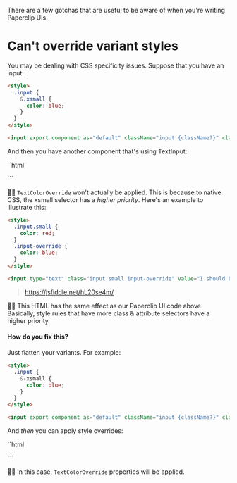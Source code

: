 There are a few gotchas that are useful to be aware of when you're writing Paperclip UIs. 

# Can't override variant styles

You may be dealing with CSS specificity issues. Suppose that you have an input:

```html
<style>
  .input {
    &.xsmall {
      color: blue;
    }
  }
</style>

<input export component as="default" className="input {className?}" className:xsmall>
```

And then you have another component that's using TextInput:

``html
<import as="TextInput" src="./text-input.pc">

<style>
  .TextColorOverride {
    color: red;
  }
</style>

<TextInput className=">>>TextColorOverride" xsmall>
```

☝🏻 `TextColorOverride` won't actually be applied. This is because to native CSS, the xsmall selector has a _higher priority_. Here's an example to illustrate this:

```html 
<style>
  .input.small {
    color: red;
  }
  .input-override {
    color: blue;
  }
</style>

<input type="text" class="input small input-override" value="I should be blue!">
```

> https://jsfiddle.net/hL20se4m/

☝🏻 This HTML has the same effect as our Paperclip UI code above. Basically, style rules that have more class & attribute selectors have a higher priority. 

#### How do you fix this?

Just flatten your variants. For example:

```html
<style>
  .input {
    &-xsmall {
      color: blue;
    }
  }
</style>

<input export component as="default" className="input {className?}" className:xsmall="input-xsmall">
```

And _then_ you can apply style overrides:


``html
<import as="TextInput" src="./text-input.pc">

<style>
  .TextColorOverride {
    color: red;
  }
</style>

<TextInput className=">>>TextColorOverride" xsmall>
```

☝🏻 In this case, `TextColorOverride` properties will be applied. 
